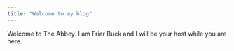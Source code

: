 ```yaml
---
title: "Welcome to my blog"
---
```


Welcome to The Abbey.  I am Friar Buck and I will be your host while you are here.
